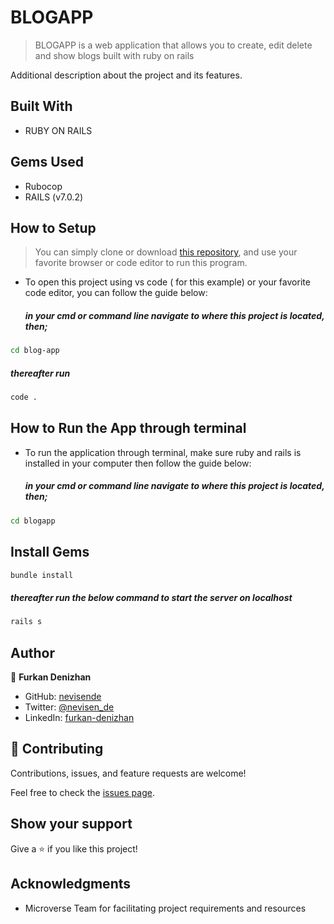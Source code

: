 # BLOGAPP

> BLOGAPP is a web application that allows you to create, edit delete and show blogs built with ruby on rails

Additional description about the project and its features.

## Built With

- RUBY ON RAILS

## Gems Used

- Rubocop
- RAILS (v7.0.2)

## How to Setup

> You can simply clone or download [this repository](https://github.com/nevisende/blogapp.git), and use your favorite browser or code editor to run this program.
- To open this project using vs code ( for this example) or your favorite code editor, you can follow the guide below:
  ##### in your cmd or command line navigate to where this project is located, then;
```bash
cd blog-app
```

##### thereafter run
```bash
code .
```

## How to Run the App through terminal

- To run the application through terminal, make sure ruby and rails is installed in your computer then follow the guide below:
  ##### in your cmd or command line navigate to where this project is located, then;
```cmd
cd blogapp
```

## Install Gems


```bash
bundle install
```

##### thereafter run the below command to start the server on localhost
```bash
rails s 
```

## Author

👤 **Furkan Denizhan**

- GitHub: [nevisende](https://github.com/nevisende)
- Twitter: [@nevisen_de](https://twitter.com/nevisen_de)
- LinkedIn: [furkan-denizhan](https://www.linkedin.com/in/furkan-denizhan/)

## 🤝 Contributing

Contributions, issues, and feature requests are welcome!

Feel free to check the [issues page](../../issues/).

## Show your support

Give a ⭐️ if you like this project!

## Acknowledgments

- Microverse Team for facilitating project requirements and resources
